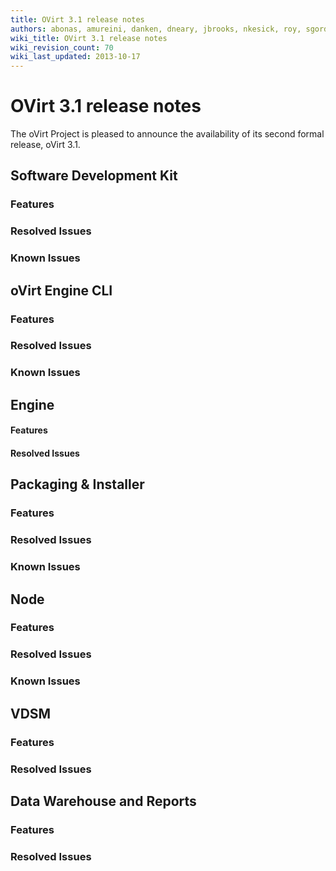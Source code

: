 ```yaml
---
title: OVirt 3.1 release notes
authors: abonas, amureini, danken, dneary, jbrooks, nkesick, roy, sgordon, val0x00ff
wiki_title: OVirt 3.1 release notes
wiki_revision_count: 70
wiki_last_updated: 2013-10-17
---
```


# OVirt 3.1 release notes

The oVirt Project is pleased to announce the availability of its second formal release, oVirt 3.1.

## Software Development Kit

### Features

### Resolved Issues

### Known Issues

## oVirt Engine CLI

### Features

### Resolved Issues

### Known Issues

## Engine

#### Features

#### Resolved Issues

## Packaging & Installer

### Features

### Resolved Issues

### Known Issues

## Node

### Features

### Resolved Issues

### Known Issues

## VDSM

### Features

### Resolved Issues

## Data Warehouse and Reports

### Features

### Resolved Issues
